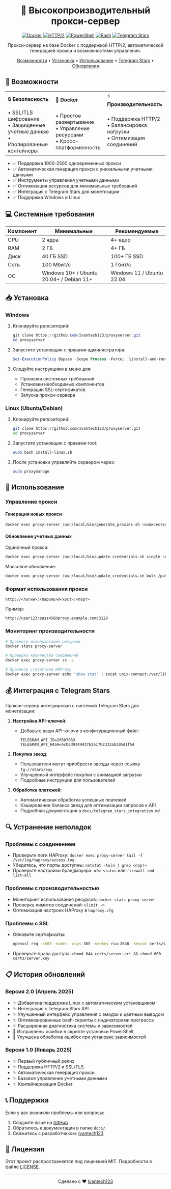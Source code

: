<div align="center">

# 🚀 Высокопроизводительный прокси-сервер

[![Docker](https://img.shields.io/badge/Docker-Enabled-blue.svg)](https://www.docker.com/)
[![HTTP/2](https://img.shields.io/badge/HTTP%2F2-Supported-green.svg)]()
[![PowerShell](https://img.shields.io/badge/PowerShell-Windows-blue.svg)]()
[![Bash](https://img.shields.io/badge/Bash-Linux-orange.svg)]()
[![Telegram Stars](https://img.shields.io/badge/Telegram%20Stars-Integrated-5682a3.svg)](https://core.telegram.org/api/stars)

Прокси-сервер на базе Docker с поддержкой HTTP/2, автоматической генерацией прокси и возможностями управления.

[Возможности](#-возможности) • [Установка](#-установка) • [Использование](#-использование) • [Telegram Stars](#-интеграция-с-telegram-stars) • [Обновления](#-история-обновлений)

</div>

## 🌟 Возможности

<table>
  <tr>
    <td>🔒 <b>Безопасность</b></td>
    <td>🐳 <b>Docker</b></td>
    <td>⚡ <b>Производительность</b></td>
  </tr>
  <tr>
    <td>
      • SSL/TLS шифрование<br/>
      • Защищенные учетные данные<br/>
      • Изолированные контейнеры
    </td>
    <td>
      • Простое развертывание<br/>
      • Управление ресурсами<br/>
      • Кросс-платформенность
    </td>
    <td>
      • Поддержка HTTP/2<br/>
      • Балансировка нагрузки<br/>
      • Оптимизация соединений
    </td>
  </tr>
</table>

- ✅ Поддержка 1000-2500 одновременных прокси
- ✅ Автоматическая генерация прокси с уникальными учетными данными
- ✅ Инструменты управления учетными данными
- ✅ Оптимизация ресурсов для минимальных требований
- ✅ Интеграция с Telegram Stars для монетизации
- ✅ Поддержка Windows и Linux

## 💻 Системные требования

| Компонент | Минимальные | Рекомендуемые |
|-----------|-------------|---------------|
| CPU       | 2 ядра      | 4+ ядер       |
| RAM       | 2 ГБ        | 4+ ГБ         |
| Диск      | 40 ГБ SSD   | 100+ ГБ SSD   |
| Сеть      | 100 Мбит/с  | 1 Гбит/с      |
| ОС        | Windows 10+ / Ubuntu 20.04+ / Debian 11+ | Windows 11 / Ubuntu 22.04 |

## 📥 Установка

### Windows

1. Клонируйте репозиторий:
   ```powershell
   git clone https://github.com/Ivantech123/proxyserver.git
   cd proxyserver
   ```

2. Запустите установщик с правами администратора:
   ```powershell
   Set-ExecutionPolicy Bypass -Scope Process -Force; .\install-and-run.ps1
   ```

3. Следуйте инструкциям в меню для:
   - Проверки системных требований
   - Установки необходимых компонентов
   - Генерации SSL-сертификатов
   - Запуска прокси-сервера

### Linux (Ubuntu/Debian)

1. Клонируйте репозиторий:
   ```bash
   git clone https://github.com/Ivantech123/proxyserver.git
   cd proxyserver
   ```

2. Запустите установщик с правами root:
   ```bash
   sudo bash install-linux.sh
   ```

3. После установки управляйте сервером через:
   ```bash
   sudo proxymanage
   ```

## 🔧 Использование

### Управление прокси

#### Генерация новых прокси
```bash
docker exec proxy-server /usr/local/bin/generate_proxies.sh <количество> <базовый_порт>
```

#### Обновление учетных данных

Одиночный прокси:
```bash
docker exec proxy-server /usr/local/bin/update_credentials.sh single <порт> <новый_логин> <новый_пароль>
```

Массовое обновление:
```bash
docker exec proxy-server /usr/local/bin/update_credentials.sh bulk /path/to/credentials.csv
```

### Формат использования прокси

```
http://<логин>:<пароль>@<хост>:<порт>
```

Пример:
```
http://user123:pass456@proxy.example.com:3128
```

### Мониторинг производительности

```bash
# Просмотр использования ресурсов
docker stats proxy-server

# Проверка количества соединений
docker exec proxy-server ss -s

# Просмотр статистики HAProxy
docker exec proxy-server echo "show stat" | socat unix-connect:/var/lib/haproxy/stats stdio
```

## 💰 Интеграция с Telegram Stars

Прокси-сервер интегрирован с системой Telegram Stars для монетизации:

1. **Настройка API-ключей**:
   - Добавьте ваши API-ключи в конфигурационный файл:
     ```
     TELEGRAM_API_ID=26507863
     TELEGRAM_API_HASH=5cb6d934943762a1702333ab205d1f54
     ```

2. **Покупка звезд**:
   - Пользователи могут приобрести звезды через ссылку `tg://stars/buy`
   - Улучшенный интерфейс покупки с анимацией загрузки
   - Подробные инструкции для пользователей

3. **Обработка платежей**:
   - Автоматическая обработка успешных платежей
   - Кэширование баланса звезд для оптимизации запросов к API
   - Подробная документация в `docs/telegram_stars_integration.md`

## 🔍 Устранение неполадок

### Проблемы с соединением
- Проверьте логи HAProxy: `docker exec proxy-server tail -f /var/log/haproxy/access.log`
- Убедитесь, что порты доступны: `netstat -tuln | grep <порт>`
- Проверьте настройки брандмауэра: `ufw status` или `firewall-cmd --list-all`

### Проблемы с производительностью
- Мониторинг использования ресурсов: `docker stats proxy-server`
- Проверка лимитов соединений: `ulimit -n`
- Оптимизация настроек HAProxy в `haproxy.cfg`

### Проблемы с SSL
- Обновите сертификаты: 
  ```bash
  openssl req -x509 -nodes -days 365 -newkey rsa:2048 -keyout certs/server.key -out certs/server.crt
  ```
- Проверьте права доступа: `chmod 644 certs/server.crt && chmod 600 certs/server.key`

## 📋 История обновлений

### Версия 2.0 (Апрель 2025)
- ✨ Добавлена поддержка Linux с автоматическим установщиком
- ✨ Интеграция с Telegram Stars API
- ✨ Улучшенный интерфейс управления с эмодзи и цветным выводом
- ✨ Оптимизированные bash-скрипты с индикаторами прогресса
- ✨ Расширенная диагностика системы и зависимостей
- 🐛 Исправлены ошибки в скрипте установки PowerShell
- 🐛 Улучшена обработка ошибок при установке зависимостей

### Версия 1.0 (Январь 2025)
- ✨ Первый публичный релиз
- ✨ Поддержка HTTP/2 и SSL/TLS
- ✨ Автоматическая генерация прокси
- ✨ Базовое управление учетными данными
- ✨ Контейнеризация Docker

## 📞 Поддержка

Если у вас возникли проблемы или вопросы:
1. Создайте issue на [GitHub](https://github.com/Ivantech123/proxyserver/issues)
2. Обратитесь к документации в папке `docs/`
3. Свяжитесь с разработчиком: [Ivantech123](https://github.com/Ivantech123)

## 📄 Лицензия

Этот проект распространяется под лицензией MIT. Подробности в файле [LICENSE](LICENSE).

---

<div align="center">

Сделано с ❤️ [Ivantech123](https://github.com/Ivantech123)

</div>
